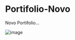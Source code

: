 # Portifolio-Novo
Novo Portifolio...


![image](https://github.com/CrvgFelipe/Portifolio-Novo/assets/112822398/17632462-ba6c-41af-ab41-5f9a25fcc3bb)

